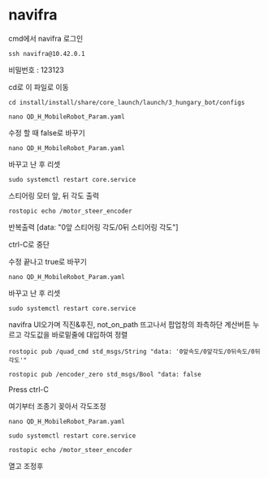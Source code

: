 # navifra 

cmd에서 navifra 로그인

```
ssh navifra@10.42.0.1
```

비밀번호 : 123123

cd로 이 파일로 이동

```
cd install/install/share/core_launch/launch/3_hungary_bot/configs
```
```
nano QD_H_MobileRobot_Param.yaml
```

수정 할 때 false로 바꾸기
```
nano QD_H_MobileRobot_Param.yaml
```

바꾸고 난 후 리셋
```
sudo systemctl restart core.service
```

스티어링 모터 앞, 뒤 각도 출력
```
rostopic echo /motor_steer_encoder
```
반복출력 [data: "0앞 스티어링 각도/0뒤 스티어링 각도"]

ctrl-C로 중단

수정 끝나고 true로 바꾸기
```
nano QD_H_MobileRobot_Param.yaml
```

바꾸고 난 후 리셋
```
sudo systemctl restart core.service
```

navifra UI오가며 직진&후진, not_on_path 뜨고나서 팝업창의 좌측하단 계산버튼 누르고 각도값을 바로밑줄에 대입하여 정렬

```
rostopic pub /quad_cmd std_msgs/String "data: '0앞속도/0앞각도/0뒤속도/0뒤각도'"
```

```
rostopic pub /encoder_zero std_msgs/Bool "data: false
```

Press ctrl-C


여기부터 조종기 꽂아서 각도조정

```
nano QD_H_MobileRobot_Param.yaml
```

```
sudo systemctl restart core.service
```

```
rostopic echo /motor_steer_encoder
```

열고 조정후 


